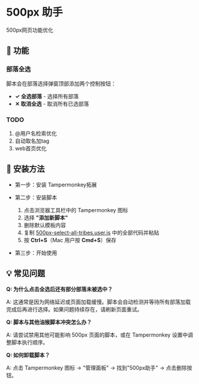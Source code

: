 # 500px 助手

500px网页功能优化

## 📸 功能

### 部落全选
脚本会在部落选择弹窗顶部添加两个控制按钮：
- **✓ 全选部落** - 选择所有部落
- **✕ 取消全选** - 取消所有已选部落

### TODO
1. @用户名检索优化
2. 自动取名加tag
3. web首页优化

## 🚀 安装方法

- 第一步：安装 Tampermonkey拓展

- 第二步：安装脚本

  1. 点击浏览器工具栏中的 Tampermonkey 图标
  2. 选择 **"添加新脚本"**
  3. 删除默认模板内容
  4. 复制 [500px-select-all-tribes.user.js](./500px-select-all-tribes.user.js) 中的全部代码并粘贴
  5. 按 **Ctrl+S**（Mac 用户按 **Cmd+S**）保存

- 第三步：开始使用

## 💡 常见问题

**Q: 为什么点击全选后还有部分部落未被选中？**

A: 这通常是因为网络延迟或页面加载缓慢。脚本会自动检测并等待所有部落加载完成后再进行选择。如果问题持续存在，请刷新页面重试。

**Q: 脚本与其他油猴脚本冲突怎么办？**

A: 请尝试禁用其他可能影响 500px 页面的脚本，或在 Tampermonkey 设置中调整脚本执行顺序。

**Q: 如何卸载脚本？**

A: 点击 Tampermonkey 图标 → "管理面板" → 找到"500px助手" → 点击删除按钮。


